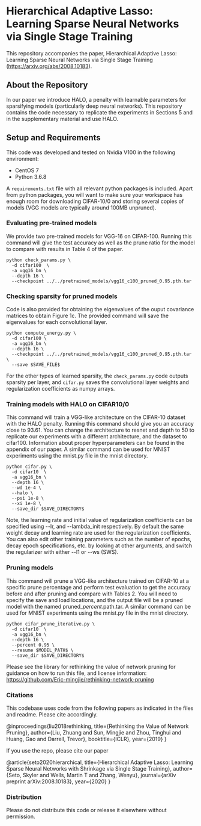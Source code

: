 # Hierarchical Adaptive Lasso: Learning Sparse Neural Networks via Single Stage Training
This repository accompanies the paper, Hierarchical Adaptive Lasso: Learning Sparse Neural Networks via Single Stage Training (https://arxiv.org/abs/2008.10183).


## About the Repository
In our paper we introduce HALO, a penalty with learnable parameters for sparsifying models (particularly deep neural networks). This repository contains the code necessary to replicate the experiments in Sections 5 and in the supplementary material and use HALO.


## Setup and Requirements
This code was developed and tested on Nvidia V100 in the following environment:

- CentOS 7
- Python 3.6.8

A ```requirements.txt``` file with all relevant python packages is included.  Apart from python packages, you will want to make sure your workspace has enough room for downloading CIFAR-10/0 and storing several copies of models (VGG models are typically around 100MB unpruned).

### Evaluating pre-trained models
We provide two pre-trained models for VGG-16 on CIFAR-100. Running this command will give the test accuracy as well as the prune ratio for the model to compare with results in Table 4 of the paper.

```
python check_params.py \
  -d cifar100  \
  -a vgg16_bn \
  --depth 16 \
  --checkpoint ../../pretrained_models/vgg16_c100_pruned_0.95.pth.tar
```


### Checking sparsity for pruned models
Code is also provided for obtaining the eigenvalues of the ouput covariance matrices to obtain Figure 1c. The provided command will save the eigenvalues for each convolutional layer.

```
python compute_energy.py \
  -d cifar100 \
  -a vgg16_bn \
  --depth 16 \
  --checkpoint ../../pretrained_models/vgg16_c100_pruned_0.95.pth.tar \
  --save $SAVE_FILE$
```

For the other types of learned sparsity, the ```check_params.py``` code outputs sparsity per layer, and ```cifar.py``` saves the convolutional layer weights and regularization coefficients as numpy arrays.


### Training models with HALO on CIFAR10/0

This command will train a VGG-like architecture on the CIFAR-10 dataset with the HALO penalty. Running this command should give you an accuracy close to 93.61. You can change the architecture to resnet and depth to 50 to replicate our experiments with a different architecture, and the dataset to cifar100. Information about proper hyperparameters can be found in the appendix of our paper. A similar command can be used for MNIST experiments using the mnist.py file in the mnist directory.
```
python cifar.py \
  -d cifar10  \
  -a vgg16_bn \
  --depth 16 \
  --wd 1e-4 \
  --halo \
  --psi 1e-8 \
  --xi 1e-8 \
  --save_dir $SAVE_DIRECTORY$
```

Note, the learning rate and initial value of regularization coefficients can be specified using --lr, and --lambda_init respectively.  By default the same weight decay and learning rate are used for the regularization coefficients. You can also edit other training parameters such as the number of epochs, decay epoch specifications, etc. by looking at other arguments, and switch the regularizer with either --l1 or --ws (SWS).

### Pruning models
This command will prune a VGG-like architecture trained on CIFAR-10 at a specific prune percentage and perform test evaluation to get the accuracy before and after pruning and compare with Tables 2. You will need to specify the save and load locations, and the output file will be a pruned model with the named pruned_$percent$.path.tar. A similar command can be used for MNIST experiments using the mnist.py file in the mnist directory.
```
python cifar_prune_iterative.py \
  -d cifar10  \
  -a vgg16_bn \
  --depth 16 \
  --percent 0.95 \
  --resume $MODEL_PATH$ \
  --save_dir $SAVE_DIRECTORY$
```

Please see the library for rethinking the value of network pruning for guidance on how to run this file, and license information: https://github.com/Eric-mingjie/rethinking-network-pruning


### Citations
This codebase uses code from the following papers as indicated in the files and readme. Please cite accordingly.

@inproceedings{liu2018rethinking,
  title={Rethinking the Value of Network Pruning},
  author={Liu, Zhuang and Sun, Mingjie and Zhou, Tinghui and Huang, Gao and Darrell, Trevor},
  booktitle={ICLR},
  year={2019}
}


If you use the repo, please cite our paper

@article{seto2020hierarchical,
  title={Hierarchical Adaptive Lasso: Learning Sparse Neural Networks with Shrinkage via Single Stage Training},
  author={Seto, Skyler and Wells, Martin T and Zhang, Wenyu},
  journal={arXiv preprint arXiv:2008.10183},
  year={2020}
}


### Distribution
Please do not distribute this code or release it elsewhere without permission.

